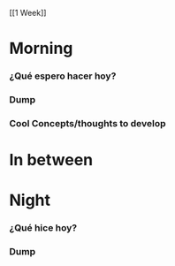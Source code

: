 [[1 Week]]



# Morning 

### ¿Qué espero hacer hoy?





### Dump








### Cool Concepts/thoughts to develop 





# In between










# Night 
### ¿Qué hice hoy?






### Dump






 






